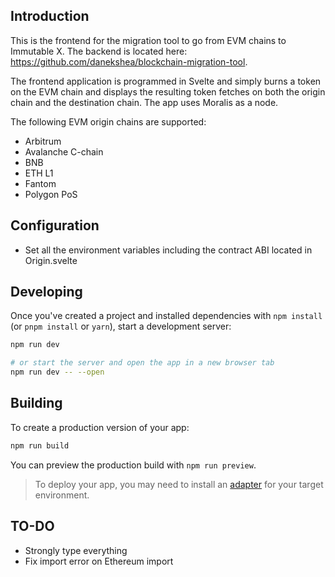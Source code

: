 ## Introduction
This is the frontend for the migration tool to go from EVM chains to Immutable X. The backend is located here: https://github.com/danekshea/blockchain-migration-tool.

The frontend application is programmed in Svelte and simply burns a token on the EVM chain and displays the resulting token fetches on both the origin chain and the destination chain. The app uses Moralis as a node.

The following EVM origin chains are supported:
* Arbitrum
* Avalanche C-chain
* BNB
* ETH L1
* Fantom
* Polygon PoS

## Configuration
* Set all the environment variables including the contract ABI located in Origin.svelte

## Developing

Once you've created a project and installed dependencies with `npm install` (or `pnpm install` or `yarn`), start a development server:

```bash
npm run dev

# or start the server and open the app in a new browser tab
npm run dev -- --open
```

## Building

To create a production version of your app:

```bash
npm run build
```

You can preview the production build with `npm run preview`.

> To deploy your app, you may need to install an [adapter](https://kit.svelte.dev/docs/adapters) for your target environment.

## TO-DO
* Strongly type everything
* Fix import error on Ethereum import
